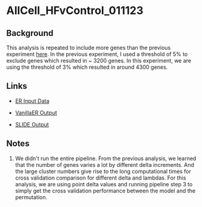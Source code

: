 # AllCell_HFvControl_011123

## Background
This analysis is repeated to include more genes than the previous experiment [here](https://github.com/Hanxi-002/Multiomics_Integration/tree/main/Dutta_Spatial/AllCell/121922). In the previous experiment, I used a threshold of 5% to exclude genes which resulted in ~ 3200 genes. In this experiment, we are using the threshold of 3% which resulted in around 4300 genes. 


## Links
* [ER Input Data](https://pitt-my.sharepoint.com/personal/xiaoh_pitt_edu/_layouts/15/onedrive.aspx?id=%2Fpersonal%2Fxiaoh%5Fpitt%5Fedu%2FDocuments%2FMultiOmic%2FDutta%5FSpatial%2FER%5FSLIDE%2FAllCell%2F011123%2FData) 

* [VanillaER Output]()

* [SLIDE Output]()

## Notes
1. We didn't run the entire pipeline. From the previous analysis, we learned that the number of genes varies a lot by different delta increments. And the large cluster numbers give rise to the long computational times for cross validation comparison for different delta and lambdas. For this analysis, we are using point delta values and running pipeline step 3 to simply get the cross validation performance between the model and the permutation.

